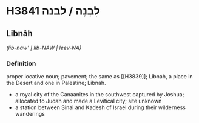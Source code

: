 # H3841 לִבְנָה / לבנה

## Libnâh

_(lib-naw' | lib-NAW | leev-NA)_

### Definition

proper locative noun; pavement; the same as [[H3839]]; Libnah, a place in the Desert and one in Palestine; Libnah.

- a royal city of the Canaanites in the southwest captured by Joshua; allocated to Judah and made a Levitical city; site unknown
- a station between Sinai and Kadesh of Israel during their wilderness wanderings
